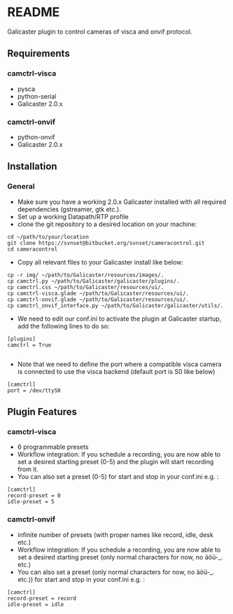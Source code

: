 # README #

Galicaster plugin to control cameras of visca and onvif protocol.

## Requirements ##
### camctrl-visca ###
* pysca
* python-serial
* Galicaster 2.0.x
### camctrl-onvif ###
* python-onvif
* Galicaster 2.0.x


## Installation ##
### General ###
* Make sure you have a working 2.0.x Galicaster installed with all required dependencies (gstreamer, gtk etc.).
* Set up a working Datapath/RTP profile
* clone the git repository to a desired location on your machine:

```
cd ~/path/to/your/location
git clone https://svnset@bitbucket.org/svnset/cameracontrol.git
cd cameracontrol
```
* Copy all relevant files to your Galicaster install like below:
```
cp -r img/ ~/path/to/Galicaster/resources/images/.
cp camctrl.py ~/path/to/Galicaster/galicaster/plugins/.
cp camctrl.css ~/path/to/Galicaster/resources/ui/.
cp camctrl-visca.glade ~/path/to/Galicaster/resources/ui/.
cp camctrl-onvif.glade ~/path/to/Galicaster/resources/ui/.
cp camctrl_onvif_interface.py ~/path/to/Galicaster/galicaster/utils/.

```
* We need to edit our conf.ini to activate the plugin at Galicaster startup, add the following lines to do so:
```
[plugins]
camctrl = True


```
* Note that we need to define the port where a compatible visca camera is connected to use the visca backend (default port is S0 like below)
```
[camctrl]
port = /dev/ttyS0
```

## Plugin Features ##
### camctrl-visca ###
* 6 programmable presets
* Workflow integration: If you schedule a recording, you are now able to set a desired starting preset (0-5) and the plugin will start recording from it.
* You can also set a preset (0-5) for start and stop in your conf.ini e.g. :
```
[camctrl]
record-preset = 0
idle-preset = 5
```
### camctrl-onvif ###
* infinite number of presets (with proper names like record, idle, desk etc.)
* Workflow integration: If you schedule a recording, you are now able to set a desired starting preset (only normal characters for now, no äöü-_. etc.)
* You can also set a preset (only normal characters for now, no äöü-_. etc.)) for start and stop in your conf.ini e.g. :
```
[camctrl]
record-preset = record
idle-preset = idle
```